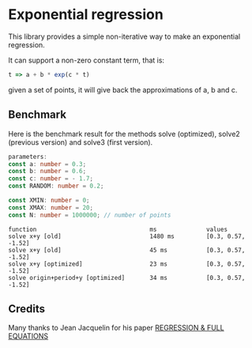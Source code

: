 # Exponential regression

This library provides a simple non-iterative way to make an exponential regression.

It can support a non-zero constant term, that is:

```javascript
t => a + b * exp(c * t)
```

given a set of points, it will give back the approximations of a, b and c.

## Benchmark

Here is the benchmark result for the methods solve (optimized), solve2 (previous version) and solve3 (first version).

```typescript
parameters:
const a: number = 0.3;
const b: number = 0.6;
const c: number = - 1.7;
const RANDOM: number = 0.2;

const XMIN: number = 0;
const XMAX: number = 20;
const N: number = 1000000; // number of points
```

```text
function                                ms              values
solve x+y [old]                         1480 ms         [0.3, 0.57, -1.52]
solve x+y [old]                         45 ms           [0.3, 0.57, -1.52]
solve x+y [optimized]                   23 ms           [0.3, 0.57, -1.52]
solve origin+period+y [optimized]       34 ms           [0.3, 0.57, -1.52]
```

## Credits

Many thanks to Jean Jacquelin for his paper [REGRESSION & FULL EQUATIONS](https://www.researchgate.net/profile/Mohammad_Elnesr/post/Is_it_possible_to_find_the_root_without_providing_an_initial_guess_starting_point/attachment/59d63eadc49f478072ea9315/AS%3A273771590553603%401442283641886/download/14674814-Regressions-et-equations-integrales.pdf)